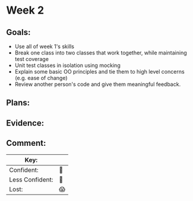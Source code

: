 # Week 2
## Goals:

-  Use all of week 1's skills 
-  Break one class into two classes that work together, while maintaining test coverage
-  Unit test classes in isolation using mocking
-  Explain some basic OO principles and tie them to high level concerns (e.g. ease of change)
-  Review another person's code and give them meaningful feedback.
## Plans:

## Evidence:

## Comment:


|Key:     ||
|---------------|-----------|
|Confident:     |:nail_care:|
|Less Confident:|:no_good:  |
|Lost:          |:scream:   |
